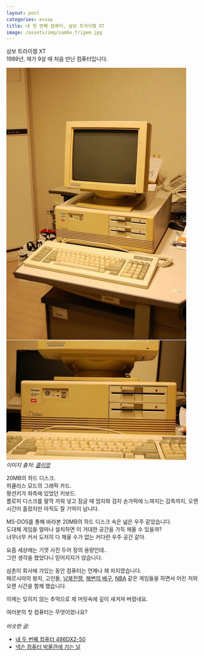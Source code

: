 ```yaml
---
layout: post
categories: essay
title: 내 첫 번째 컴퓨터, 삼보 트라이젬 XT
image: /assets/img/sambo_trigem.jpg
---
```


삼보 트라이젬 XT  
1989년, 제가 9살 때 처음 만난 컴퓨터입니다.

![Image of Yaktocat](/assets/img/sambo_trigem.jpg)  
*이미지 출처: [클리앙](https://www.clien.net/service/board/park/14303523)*

20MB의 하드 디스크.  
허큘리스 모드의 그래픽 카드.  
펑션키가 좌측에 있었던 키보드.  
플로피 디스크를 딸깍 끼워 넣고 잠글 때 엄지와 검지 손가락에 느껴지는 감촉까지, 오랜 시간이 흘렀지만 아직도 잘 기억이 납니다.

MS-DOS를 통해 바라본 20MB의 하드 디스크 속은 넓은 우주 같았습니다.  
도대체 게임을 얼마나 설치하면 이 거대한 공간을 가득 채울 수 있을까?  
너무너무 커서 도저히 다 채울 수가 없는 커다란 우주 공간 같아.

요즘 세상에는 기껏 사진 두어 장의 용량인데..  
그런 생각을 했었다니 믿어지지가 않습니다.

삼촌이 회사에 가있는 동안 컴퓨터는 언제나 제 차지였습니다.  
페르시아의 왕자, 고인돌, [남북전쟁](https://www.youtube.com/watch?v=1o0KHPmouhw), [해변의 배구](https://www.youtube.com/watch?v=tqpH_XCqweg), [NBA](https://www.youtube.com/watch?v=N83XxPh2Ujs) 같은 게임들을 하면서 어린 저와 오랜 시간을 함께 했습니다.

이제는 잊히지 않는 추억으로 제 머릿속에 깊이 새겨져 버렸네요.

여러분의 첫 컴퓨터는 무엇이었나요?
<br>
<br>
*비슷한 글:*
* [내 두 번째 컴퓨터 486DX2-50](/essay/2022/09/06/second-computer-486-dx2-50.html)
* [넥슨 컴퓨터 박물관에 가는 날](https://brunch.co.kr/@buildingking/107)
